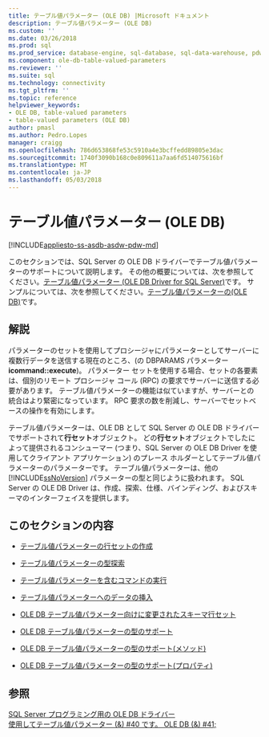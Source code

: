 ```yaml
---
title: テーブル値パラメーター (OLE DB) |Microsoft ドキュメント
description: テーブル値パラメーター (OLE DB)
ms.custom: ''
ms.date: 03/26/2018
ms.prod: sql
ms.prod_service: database-engine, sql-database, sql-data-warehouse, pdw
ms.component: ole-db-table-valued-parameters
ms.reviewer: ''
ms.suite: sql
ms.technology: connectivity
ms.tgt_pltfrm: ''
ms.topic: reference
helpviewer_keywords:
- OLE DB, table-valued parameters
- table-valued parameters (OLE DB)
author: pmasl
ms.author: Pedro.Lopes
manager: craigg
ms.openlocfilehash: 786d653868fe53c5910a4e3bcffedd89805e3dac
ms.sourcegitcommit: 1740f3090b168c0e809611a7aa6fd514075616bf
ms.translationtype: MT
ms.contentlocale: ja-JP
ms.lasthandoff: 05/03/2018
---
```

# <a name="table-valued-parameters-ole-db"></a>テーブル値パラメーター (OLE DB)
[!INCLUDE[appliesto-ss-asdb-asdw-pdw-md](../../../includes/appliesto-ss-asdb-asdw-pdw-md.md)]

  このセクションでは、SQL Server の OLE DB ドライバーでテーブル値パラメーターのサポートについて説明します。 その他の概要については、次を参照してください。[テーブル値パラメーター &#40;OLE DB Driver for SQL Server&#41;](../../oledb/features/table-valued-parameters-oledb-driver-for-sql-server.md)です。 サンプルについては、次を参照してください。[テーブル値パラメーターの&#40;OLE DB&#41;](../../oledb/ole-db-how-to/use-table-valued-parameters-ole-db.md)です。  
  
## <a name="remarks"></a>解説  
 パラメーターのセットを使用してプロシージャにパラメーターとしてサーバーに複数行データを送信する現在のところ、(の DBPARAMS パラメーター **icommand::execute**)。 パラメーター セットを使用する場合、セットの各要素は、個別のリモート プロシージャ コール (RPC) の要求でサーバーに送信する必要があります。 テーブル値パラメーターの機能は似ていますが、サーバーとの統合はより緊密になっています。 RPC 要求の数を削減し、サーバーでセットベースの操作を有効にします。  
  
 テーブル値パラメーターは、OLE DB として SQL Server の OLE DB ドライバーでサポートされて**行セット**オブジェクト。 どの**行セット**オブジェクトでしたによって提供されるコンシューマー (つまり、SQL Server の OLE DB Driver を使用してクライアント アプリケーション) のプレース ホルダーとしてテーブル値パラメーターのパラメーターです。 テーブル値パラメーターは、他の [!INCLUDE[ssNoVersion](../../../includes/ssnoversion-md.md)] パラメーターの型と同じように扱われます。 SQL Server の OLE DB Driver は、作成、探索、仕様、バインディング、およびスキーマのインターフェイスを提供します。  
  
## <a name="in-this-section"></a>このセクションの内容  
  
-   [テーブル値パラメーターの行セットの作成](../../oledb/ole-db-table-valued-parameters/table-valued-parameter-rowset-creation.md)  
  
-   [テーブル値パラメーターの型探索](../../oledb/ole-db-table-valued-parameters/table-valued-parameter-type-discovery.md)  
  
-   [テーブル値パラメーターを含むコマンドの実行](../../oledb/ole-db-table-valued-parameters/executing-commands-containing-table-valued-parameters.md)  
  
-   [テーブル値パラメーターへのデータの挿入](../../oledb/ole-db-table-valued-parameters/inserting-data-into-table-valued-parameters.md)  
  
-   [OLE DB テーブル値パラメーター向けに変更されたスキーマ行セット](../../oledb/ole-db-table-valued-parameters/schema-rowsets-changed-for-ole-db-table-valued-parameters.md)  
  
-   [OLE DB テーブル値パラメーターの型のサポート](../../oledb/ole-db-table-valued-parameters/ole-db-table-valued-parameter-type-support.md)  
  
-   [OLE DB テーブル値パラメーターの型のサポート&#40;メソッド&#41;](../../oledb/ole-db-table-valued-parameters/ole-db-table-valued-parameter-type-support-methods.md)  
  
-   [OLE DB テーブル値パラメーターの型のサポート&#40;プロパティ&#41;](../../oledb/ole-db-table-valued-parameters/ole-db-table-valued-parameter-type-support-properties.md)  
  
## <a name="see-also"></a>参照  
 [SQL Server プログラミング用の OLE DB ドライバー](../../oledb/ole-db/oledb-driver-for-sql-server-programming.md)   
 [使用してテーブル値パラメーター (&) #40 です。 OLE DB (&) #41;](../../oledb/ole-db-how-to/use-table-valued-parameters-ole-db.md)  
  
  
